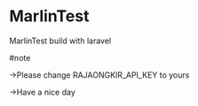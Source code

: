 # MarlinTest
MarlinTest build with laravel

#note

->Please change RAJAONGKIR_API_KEY to yours

->Have a nice day
